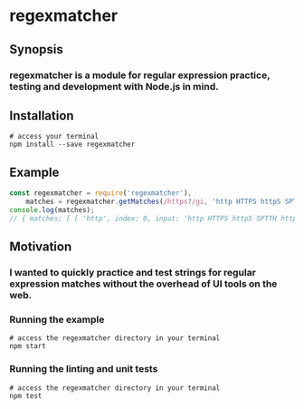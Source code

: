 # regexmatcher

## Synopsis

### regexmatcher is a module for regular expression practice, testing and development with Node.js in mind.

## Installation

```
# access your terminal
npm install --save regexmatcher
```

## Example

```javascript
const regexmatcher = require('regexmatcher'),
    matches = regexmatcher.getMatches(/https?/gi, 'http HTTPS httpS SPTTH https');
console.log(matches);
// { matches: [ [ 'http', index: 0, input: 'http HTTPS httpS SPTTH https' ], [ 'HTTPS', index: 5, input: 'http HTTPS httpS SPTTH https' ], [ 'httpS', index: 11, input: 'http HTTPS httpS SPTTH https' ], [ 'https', index: 23, input: 'http HTTPS httpS SPTTH https' ] ], summary: 'There are 4 matches' }
```

## Motivation

### I wanted to quickly practice and test strings for regular expression matches without the overhead of UI tools on the web.

### Running the example

```
# access the regexmatcher directory in your terminal
npm start
```

### Running the linting and unit tests

```
# access the regexmatcher directory in your terminal
npm test
```